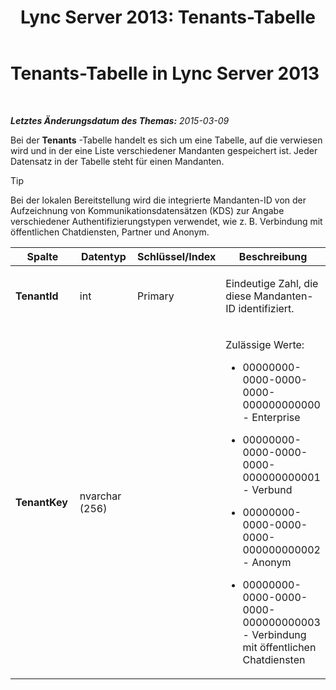 ﻿---
title: 'Lync Server 2013: Tenants-Tabelle'
TOCTitle: Tenants-Tabelle
ms:assetid: c1b070c1-2c59-4ca9-910b-43f673f97fda
ms:mtpsurl: https://technet.microsoft.com/de-de/library/Gg412950(v=OCS.15)
ms:contentKeyID: 49295300
ms.date: 05/19/2016
mtps_version: v=OCS.15
ms.translationtype: HT
---

# Tenants-Tabelle in Lync Server 2013

 

_**Letztes Änderungsdatum des Themas:** 2015-03-09_

Bei der **Tenants** -Tabelle handelt es sich um eine Tabelle, auf die verwiesen wird und in der eine Liste verschiedener Mandanten gespeichert ist. Jeder Datensatz in der Tabelle steht für einen Mandanten.


> [!TIP]
> Bei der lokalen Bereitstellung wird die integrierte Mandanten-ID von der Aufzeichnung von Kommunikationsdatensätzen (KDS) zur Angabe verschiedener Authentifizierungstypen verwendet, wie z.&nbsp;B. Verbindung mit öffentlichen Chatdiensten, Partner und Anonym.




<table>
<colgroup>
<col style="width: 25%" />
<col style="width: 25%" />
<col style="width: 25%" />
<col style="width: 25%" />
</colgroup>
<thead>
<tr class="header">
<th>Spalte</th>
<th>Datentyp</th>
<th>Schlüssel/Index</th>
<th>Beschreibung</th>
</tr>
</thead>
<tbody>
<tr class="odd">
<td><p><strong>TenantId</strong></p></td>
<td><p>int</p></td>
<td><p>Primary</p></td>
<td><p>Eindeutige Zahl, die diese Mandanten-ID identifiziert.</p></td>
</tr>
<tr class="even">
<td><p><strong>TenantKey</strong></p></td>
<td><p>nvarchar (256)</p></td>
<td><p></p></td>
<td><p>Zulässige Werte:</p>
<ul>
<li><p>00000000-0000-0000-0000-000000000000 - Enterprise</p></li>
<li><p>00000000-0000-0000-0000-000000000001 - Verbund</p></li>
<li><p>00000000-0000-0000-0000-000000000002 - Anonym</p></li>
<li><p>00000000-0000-0000-0000-000000000003 - Verbindung mit öffentlichen Chatdiensten</p></li>
</ul></td>
</tr>
</tbody>
</table>

